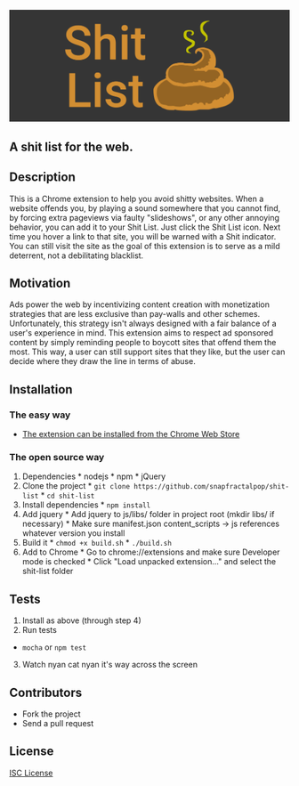 ![Shit List](/promo/promo-tile1400x560.png)
## A shit list for the web.

## Description

This is a Chrome extension to help you avoid shitty websites. When a website offends you, by playing a sound somewhere that you cannot find, by forcing extra pageviews via faulty "slideshows", or any other annoying behavior, you can add it to your Shit List. Just click the Shit List icon. Next time you hover a link to that site, you will be warned with a Shit indicator. You can still visit the site as the goal of this extension is to serve as a mild deterrent, not a debilitating blacklist.

## Motivation

Ads power the web by incentivizing content creation with monetization strategies that are less exclusive than pay-walls and other schemes. Unfortunately, this strategy isn't always designed with a fair balance of a user's experience in mind. This extension aims to respect ad sponsored content by simply reminding people to boycott sites that offend them the most. This way, a user can still support sites that they like, but the user can decide where they draw the line in terms of abuse.

## Installation

### The easy way
  * [The extension can be installed from the Chrome Web Store](https://chrome.google.com/webstore/detail/shit-list/cbgmjlonfpfcpicneheiiibdklibdpcf)

### The open source way
  1. Dependencies
    * nodejs
    * npm
    * jQuery
  2. Clone the project
    * ```git clone https://github.com/snapfractalpop/shit-list```
    * ```cd shit-list```
  3. Install dependencies
    * ```npm install```
  4. Add jquery
    * Add jquery to js/libs/ folder in project root (mkdir libs/ if necessary)
    * Make sure manifest.json content_scripts -> js references whatever version you install
  5. Build it
    * ```chmod +x build.sh```
    * ```./build.sh```
  5. Add to Chrome
    * Go to chrome://extensions and make sure Developer mode is checked
    * Click "Load unpacked extension..." and select the shit-list folder

## Tests

1. Install as above (through step 4)
2. Run tests
  * ```mocha``` or ```npm test```
3. Watch nyan cat nyan it's way across the screen


## Contributors

* Fork the project
* Send a pull request

## License

[ISC License](https://opensource.org/licenses/ISC)
